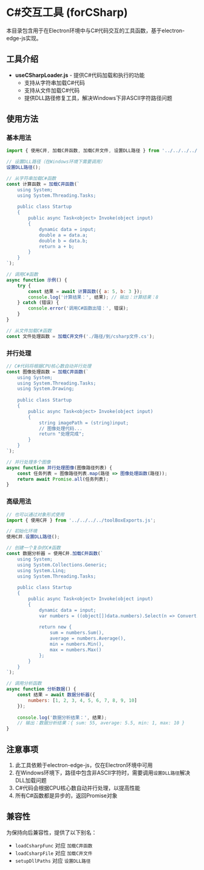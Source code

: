 # C#交互工具 (forCSharp)

本目录包含用于在Electron环境中与C#代码交互的工具函数，基于electron-edge-js实现。

## 工具介绍

- **useCSharpLoader.js** - 提供C#代码加载和执行的功能
  - 支持从字符串加载C#代码
  - 支持从文件加载C#代码
  - 提供DLL路径修复工具，解决Windows下非ASCII字符路径问题

## 使用方法

### 基本用法

```javascript
import { 使用C井, 加载C井函数, 加载C井文件, 设置DLL路径 } from '../../../../toolBoxExports.js';

// 设置DLL路径（在Windows环境下需要调用）
设置DLL路径();

// 从字符串加载C#函数
const 计算函数 = 加载C井函数(`
    using System;
    using System.Threading.Tasks;
    
    public class Startup
    {
        public async Task<object> Invoke(object input)
        {
            dynamic data = input;
            double a = data.a;
            double b = data.b;
            return a + b;
        }
    }
`);

// 调用C#函数
async function 示例() {
    try {
        const 结果 = await 计算函数({ a: 5, b: 3 });
        console.log('计算结果：', 结果); // 输出：计算结果：8
    } catch (错误) {
        console.error('调用C#函数出错：', 错误);
    }
}

// 从文件加载C#函数
const 文件处理函数 = 加载C井文件('./路径/到/csharp文件.cs');
```

### 并行处理

```javascript
// C#代码将根据CPU核心数自动并行处理
const 图像处理函数 = 加载C井函数(`
    using System;
    using System.Threading.Tasks;
    using System.Drawing;
    
    public class Startup
    {
        public async Task<object> Invoke(object input)
        {
            string imagePath = (string)input;
            // 图像处理代码...
            return "处理完成";
        }
    }
`);

// 并行处理多个图像
async function 并行处理图像(图像路径列表) {
    const 任务列表 = 图像路径列表.map(路径 => 图像处理函数(路径));
    return await Promise.all(任务列表);
}
```

### 高级用法

```javascript
// 也可以通过对象形式使用
import { 使用C井 } from '../../../../toolBoxExports.js';

// 初始化环境
使用C井.设置DLL路径();

// 创建一个复杂的C#函数
const 数据分析器 = 使用C井.加载C井函数(`
    using System;
    using System.Collections.Generic;
    using System.Linq;
    using System.Threading.Tasks;
    
    public class Startup
    {
        public async Task<object> Invoke(object input)
        {
            dynamic data = input;
            var numbers = ((object[])data.numbers).Select(n => Convert.ToDouble(n)).ToArray();
            
            return new {
                sum = numbers.Sum(),
                average = numbers.Average(),
                min = numbers.Min(),
                max = numbers.Max()
            };
        }
    }
`);

// 调用分析函数
async function 分析数据() {
    const 结果 = await 数据分析器({
        numbers: [1, 2, 3, 4, 5, 6, 7, 8, 9, 10]
    });
    
    console.log('数据分析结果：', 结果);
    // 输出：数据分析结果：{ sum: 55, average: 5.5, min: 1, max: 10 }
}
```

## 注意事项

1. 此工具依赖于electron-edge-js，仅在Electron环境中可用
2. 在Windows环境下，路径中包含非ASCII字符时，需要调用`设置DLL路径`解决DLL加载问题
3. C#代码会根据CPU核心数自动并行处理，以提高性能
4. 所有C#函数都是异步的，返回Promise对象

## 兼容性

为保持向后兼容性，提供了以下别名：
- `loadCsharpFunc` 对应 `加载C井函数`
- `loadCsharpFile` 对应 `加载C井文件`
- `setupDllPaths` 对应 `设置DLL路径` 